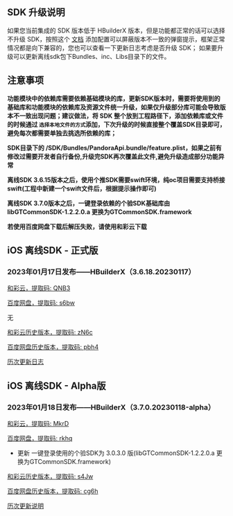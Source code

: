 ## SDK 升级说明
如果您当前集成的 SDK 版本低于 HBuilderX 版本，但是功能都正常的话可以选择不升级 SDK，按照这个 [文档](https://ask.dcloud.net.cn/article/35627) 添加配置可以屏蔽版本不一致的弹窗提示，框架正常情况都是向下兼容的，您也可以查看一下更新日志考虑是否升级 SDK； 如果要升级可以更新离线sdk包下Bundles、inc、Libs目录下的文件。

## 注意事项
**功能模块中的依赖库需要依赖基础模块的库，更新SDK版本时，需要将使用到的基础库和功能模块的依赖库及资源文件统一升级，如果仅升级部分库可能会导致版本不一致出现问题；建议做法，将 SDK 整个放到工程路径下，添加依赖库或文件的时候通过 `选择本地文件的方式`添加，下次升级的时候直接整个覆盖SDK目录即可，避免每次都需要单独去挑选所依赖的库；**

**SDK目录下的 /SDK/Bundles/PandoraApi.bundle/feature.plist，如果之前有修改过需要开发者自行备份,升级完SDK再次覆盖此文件,避免升级造成部分功能异常**

**离线SDK 3.6.15版本之后，使用个推SDK需要swift环境，纯oc项目需要支持桥接swift(工程中新建一个swift文件后，根据提示操作即可)**

**离线SDK 3.7.0版本之后，一键登录依赖的个验SDK基础库由libGTCommonSDK-1.2.2.0.a 更换为GTCommonSDK.framework**

**若使用百度网盘下载后解压失败，请使用和彩云下载**


## iOS 离线SDK - 正式版

### 2023年01月17日发布——HBuilderX（3.6.18.20230117） 

[和彩云，提取码: QNB3](https://caiyun.139.com/m/i?115CnVtNgusLm) 

[百度网盘，提取码: s6bw](https://pan.baidu.com/s/1EUvhiwaTamt8dhx06tNNUQ?pwd=s6bw)

无

[和彩云历史版本，提取码: zN6c](https://caiyun.139.com/m/i?115CeoIPQ4gcH) 

[百度网盘历史版本，提取码: pbh4](https://pan.baidu.com/s/1OcWicN4B3xxNydh-CNCBWQ?pwd=pbh4)

[历次更新日志](AppDocs/download/update_history_iOS_release.md)


## iOS 离线SDK - Alpha版

### 2023年01月18日发布——HBuilderX（3.7.0.20230118-alpha）

[和彩云，提取码: MkrD](https://caiyun.139.com/m/i?115Co9l5uNp9u)

[百度网盘，提取码: rkhq](https://pan.baidu.com/s/1Qnd4iI8UCeSADDwVyKHl4w?pwd=rkhq)

+ 更新 一键登录使用的个验SDK为 3.0.3.0 版(libGTCommonSDK-1.2.2.0.a 更换为GTCommonSDK.framework)

[和彩云历史版本，提取码: s4Jw](https://caiyun.139.com/m/i?115Co9lOf2peW) 

[百度网盘历史版本，提取码: cg6h](https://pan.baidu.com/s/1E_rduUkMT3EJYqnZh9l8Lg?pwd=cg6h)

[历次更新说明](AppDocs/download/update_history_iOS_alpha.md)
